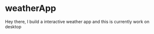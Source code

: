 # weatherApp
Hey there, I build a interactive weather app and this is currently work on desktop <br>  
